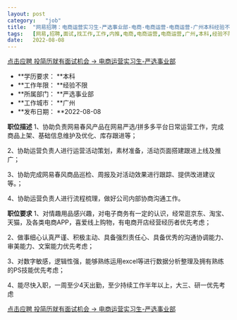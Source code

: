 ```yaml
---
layout:	post
category:	"job"
title:	"网易招聘：电商运营实习生-严选事业部-电商-电商运营-电商运营-广州本科经验不限"
tags:	[网易,招聘,面试,找工作,工作,内推,电商,电商运营,电商运营,广州,本科,经验不限]
date:	2022-08-08
---
```


[点击应聘 投简历就有面试机会 -> 电商运营实习生-严选事业部](http://mobile.bole.netease.com/bole/boleDetail?id=41939&employeeId=346f03c3cda5f04c&key=all)



- **学历要求： **本科
- **工作年限： **经验不限
- **所属部门： **严选事业部
- **工作城市： **广州
- **发布日期： **2022-08-08



**职位描述**
1、协助负责网易春风产品在网易严选/拼多多平台日常运营工作，完成商品上架、基础信息维护及优化、库存跟进等；

2、协助运营负责人进行运营活动策划，素材准备，活动页面搭建跟进上线及推广；

3、协助完成网易春风商品巡检、周报及对活动效果进行跟踪、提供改进建议等。；

4、协助运营负责人进行流程梳理，做好公司内部协商沟通工作。



**职位要求**
1、对情趣用品感兴趣，对电子商务有一定的认识，经常逛京东、淘宝、天猫，及各类电商APP，喜爱线上购物，有电商开店经营经历者优先考虑；

2、做事细心认真严谨、积极主动、具备强烈责任心、具备优秀的沟通协调能力、审美能力、文案能力优先考虑；

3、对数字敏感，逻辑性强，能够熟练运用excel等进行数据分析整理及拥有熟练的PS技能优先考虑；

4、能尽快入职，一周至少4天出勤，至少持续工作半年以上，大三、研一优先考虑



[点击应聘 投简历就有面试机会 -> 电商运营实习生-严选事业部](http://mobile.bole.netease.com/bole/boleDetail?id=41939&employeeId=346f03c3cda5f04c&key=all)